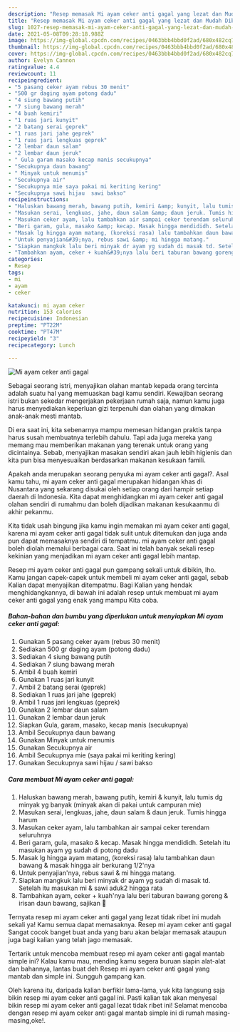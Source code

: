 ```yaml
---
description: "Resep memasak Mi ayam ceker anti gagal yang lezat dan Mudah Dibuat"
title: "Resep memasak Mi ayam ceker anti gagal yang lezat dan Mudah Dibuat"
slug: 1027-resep-memasak-mi-ayam-ceker-anti-gagal-yang-lezat-dan-mudah-dibuat
date: 2021-05-08T09:28:18.988Z
image: https://img-global.cpcdn.com/recipes/0463bbb4bbd0f2ad/680x482cq70/mi-ayam-ceker-anti-gagal-foto-resep-utama.jpg
thumbnail: https://img-global.cpcdn.com/recipes/0463bbb4bbd0f2ad/680x482cq70/mi-ayam-ceker-anti-gagal-foto-resep-utama.jpg
cover: https://img-global.cpcdn.com/recipes/0463bbb4bbd0f2ad/680x482cq70/mi-ayam-ceker-anti-gagal-foto-resep-utama.jpg
author: Evelyn Cannon
ratingvalue: 4.4
reviewcount: 11
recipeingredient:
- "5 pasang ceker ayam rebus 30 menit"
- "500 gr daging ayam potong dadu"
- "4 siung bawang putih"
- "7 siung bawang merah"
- "4 buah kemiri"
- "1 ruas jari kunyit"
- "2 batang serai geprek"
- "1 ruas jari jahe geprek"
- "1 ruas jari lengkuas geprek"
- "2 lembar daun salam"
- "2 lembar daun jeruk"
- " Gula garam masako kecap manis secukupnya"
- "Secukupnya daun bawang"
- " Minyak untuk menumis"
- "Secukupnya air"
- "Secukupnya mie saya pakai mi keriting kering"
- "Secukupnya sawi hijau  sawi bakso"
recipeinstructions:
- "Haluskan bawang merah, bawang putih, kemiri &amp; kunyit, lalu tumis dg minyak yg banyak (minyak akan di pakai untuk campuran mie)"
- "Masukan serai, lengkuas, jahe, daun salam &amp; daun jeruk. Tumis hingga harum"
- "Masukan ceker ayam, lalu tambahkan air sampai ceker terendam seluruhnya"
- "Beri garam, gula, masako &amp; kecap. Masak hingga mendididh. Setelah itu masukan ayam yg sudah di potong dadu"
- "Masak lg hingga ayam matang, (koreksi rasa) lalu tambahkan daun bawang &amp; masak hingga air berkurang 1/2&#39;nya"
- "Untuk penyajian&#39;nya, rebus sawi &amp; mi hingga matang."
- "Siapkan mangkuk lalu beri minyak dr ayam yg sudah di masak td. Setelah itu masukan mi &amp; sawi aduk2 hingga rata"
- "Tambahkan ayam, ceker + kuah&#39;nya lalu beri taburan bawang goreng &amp; irisan daun bawang, sajikan 🥰"
categories:
- Resep
tags:
- mi
- ayam
- ceker

katakunci: mi ayam ceker 
nutrition: 153 calories
recipecuisine: Indonesian
preptime: "PT22M"
cooktime: "PT47M"
recipeyield: "3"
recipecategory: Lunch

---
```



![Mi ayam ceker anti gagal](https://img-global.cpcdn.com/recipes/0463bbb4bbd0f2ad/680x482cq70/mi-ayam-ceker-anti-gagal-foto-resep-utama.jpg)

Sebagai seorang istri, menyajikan olahan mantab kepada orang tercinta adalah suatu hal yang memuaskan bagi kamu sendiri. Kewajiban seorang istri bukan sekedar mengerjakan pekerjaan rumah saja, namun kamu juga harus menyediakan keperluan gizi terpenuhi dan olahan yang dimakan anak-anak mesti mantab.

Di era  saat ini, kita sebenarnya mampu memesan hidangan praktis tanpa harus susah membuatnya terlebih dahulu. Tapi ada juga mereka yang memang mau memberikan makanan yang terenak untuk orang yang dicintainya. Sebab, menyajikan masakan sendiri akan jauh lebih higienis dan kita pun bisa menyesuaikan berdasarkan makanan kesukaan famili. 



Apakah anda merupakan seorang penyuka mi ayam ceker anti gagal?. Asal kamu tahu, mi ayam ceker anti gagal merupakan hidangan khas di Nusantara yang sekarang disukai oleh setiap orang dari hampir setiap daerah di Indonesia. Kita dapat menghidangkan mi ayam ceker anti gagal olahan sendiri di rumahmu dan boleh dijadikan makanan kesukaanmu di akhir pekanmu.

Kita tidak usah bingung jika kamu ingin memakan mi ayam ceker anti gagal, karena mi ayam ceker anti gagal tidak sulit untuk ditemukan dan juga anda pun dapat memasaknya sendiri di tempatmu. mi ayam ceker anti gagal boleh diolah memalui berbagai cara. Saat ini telah banyak sekali resep kekinian yang menjadikan mi ayam ceker anti gagal lebih mantap.

Resep mi ayam ceker anti gagal pun gampang sekali untuk dibikin, lho. Kamu jangan capek-capek untuk membeli mi ayam ceker anti gagal, sebab Kalian dapat menyajikan ditempatmu. Bagi Kalian yang hendak menghidangkannya, di bawah ini adalah resep untuk membuat mi ayam ceker anti gagal yang enak yang mampu Kita coba.

<!--inarticleads1-->

##### Bahan-bahan dan bumbu yang diperlukan untuk menyiapkan Mi ayam ceker anti gagal:

1. Gunakan 5 pasang ceker ayam (rebus 30 menit)
1. Sediakan 500 gr daging ayam (potong dadu)
1. Sediakan 4 siung bawang putih
1. Sediakan 7 siung bawang merah
1. Ambil 4 buah kemiri
1. Gunakan 1 ruas jari kunyit
1. Ambil 2 batang serai (geprek)
1. Sediakan 1 ruas jari jahe (geprek)
1. Ambil 1 ruas jari lengkuas (geprek)
1. Gunakan 2 lembar daun salam
1. Gunakan 2 lembar daun jeruk
1. Siapkan  Gula, garam, masako, kecap manis (secukupnya)
1. Ambil Secukupnya daun bawang
1. Gunakan  Minyak untuk menumis
1. Gunakan Secukupnya air
1. Ambil Secukupnya mie (saya pakai mi keriting kering)
1. Gunakan Secukupnya sawi hijau / sawi bakso




<!--inarticleads2-->

##### Cara membuat Mi ayam ceker anti gagal:

1. Haluskan bawang merah, bawang putih, kemiri &amp; kunyit, lalu tumis dg minyak yg banyak (minyak akan di pakai untuk campuran mie)
1. Masukan serai, lengkuas, jahe, daun salam &amp; daun jeruk. Tumis hingga harum
1. Masukan ceker ayam, lalu tambahkan air sampai ceker terendam seluruhnya
1. Beri garam, gula, masako &amp; kecap. Masak hingga mendididh. Setelah itu masukan ayam yg sudah di potong dadu
1. Masak lg hingga ayam matang, (koreksi rasa) lalu tambahkan daun bawang &amp; masak hingga air berkurang 1/2&#39;nya
1. Untuk penyajian&#39;nya, rebus sawi &amp; mi hingga matang.
1. Siapkan mangkuk lalu beri minyak dr ayam yg sudah di masak td. Setelah itu masukan mi &amp; sawi aduk2 hingga rata
1. Tambahkan ayam, ceker + kuah&#39;nya lalu beri taburan bawang goreng &amp; irisan daun bawang, sajikan 🥰




Ternyata resep mi ayam ceker anti gagal yang lezat tidak ribet ini mudah sekali ya! Kamu semua dapat memasaknya. Resep mi ayam ceker anti gagal Sangat cocok banget buat anda yang baru akan belajar memasak ataupun juga bagi kalian yang telah jago memasak.

Tertarik untuk mencoba membuat resep mi ayam ceker anti gagal mantab simple ini? Kalau kamu mau, mending kamu segera buruan siapin alat-alat dan bahannya, lantas buat deh Resep mi ayam ceker anti gagal yang mantab dan simple ini. Sungguh gampang kan. 

Oleh karena itu, daripada kalian berfikir lama-lama, yuk kita langsung saja bikin resep mi ayam ceker anti gagal ini. Pasti kalian tak akan menyesal bikin resep mi ayam ceker anti gagal lezat tidak ribet ini! Selamat mencoba dengan resep mi ayam ceker anti gagal mantab simple ini di rumah masing-masing,oke!.

